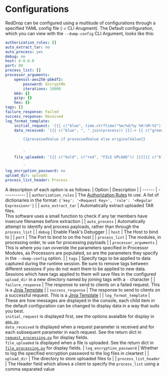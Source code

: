 # Configurations
RedDrop can be configured using a multitude of configurations through a specified YAML config file (`-c` CLI Arugment). The Default configuration, which you can view with the `--dump-config` CLI Argument, looks like this:

```yaml
authorization_rules: []
auto_extract_tar: no
auto_process: yes
debug: no
host: 0.0.0.0
port: 80
process_list: []
processor_arguments:
    openssl-aes256-pbkdf2:
        password: EncryptMe
        iterations: 10000
    b64: {}
    gzip: {}
    hex: {}
tags: []
failure_response: Failed
success_response: Received
log_format_template:
    initial_request: '[{{ c("blue", time.strftime("%m/%d/%y %H:%M:%S")) }}] {{ c("yellow", src) }} {{ c("grey", method) }} {{ c("green", "/" + path) }}'
    data_received: '[{{ c("blue", ", ".join(process)) }}]-> {{ c("green", field) }}

        {{processedValue if processedValue else originalValue}}


        '
    file_uploaded: '[{{ c("bold", c("red", "FILE UPLOAD")) }}][{{ c("blue", ", ".join(process)) }}] {% if autoExtracted %}{{c("yellow", "Extracted Archive")}}{% endif %} => {{ c("green", fileDir + "/" + fileName) }}

        '
log_encryption_password: no
upload_dir: uploads
process_list_header: Process
```

A description of each option is as follows:
| Option | Description |
| ------ | ----------- |
| `authorization_rules` | The [Authorization Rules](AuthorizationRules.md) to use. A list of dictionaries in the format: ```{'key': '<Request Key>', 'rule': '<Regular Expression>'}``` |
| `auto_extract_tar` | Automatically extract uploaded TAR files.<br> This software uses a small function to check if any tar members have insecure filenames before extraction |
| `auto_process` | Automatically attempt to identify and process payloads, rather than through the `process_list` |
| `debug` | Enable Flask's Debugger |
| `host` | The Host to bind to |
| `port` | The Port to bind to on the host |
| `process_list` | The modules, in processing order, to use for processing payloads |
| `processor_arguments` | This is where you can ovveride the parameters specified in Processor Modules, as Processors are populated, so are the parameters they specify in the `--dump-config` option. |
| `tags` | Specify tags to be applied to data captured during the runtime session. Be sure to remove tags between different sessions if you do not want them to be applied to new data. Sessions which have tags applied to them will save files in the configured `upload_dir` in a new directory named by joining tags with a `-` character | 
| `failure_response` | The response to send to clients on a failed request. This is a [Jinja Template](https://jinja.palletsprojects.com/en/3.0.x/) | 
| `success_response` | The response to send to clients on a successful request. This is a [Jinja Template](https://jinja.palletsprojects.com/en/3.0.x/) | 
| `log_format_template` | These are how messages are displayed in the console, each child item in the default configuration can be changed to display data in a way that suits you best. <br>`initial_request` is displayed first, see the options avaialble for display in [`app.py`](https://github.com/cyberbutler/RedDrop/tree/master/reddrop/app.py).<br>`data_received` is displayed when a request parameter is received and for each subsequent parameter in each request. See the return dict in [`request_processing.py`](https://github.com/cyberbutler/RedDrop/tree/master/reddrop/request_processing.py) for display fields. <br>`file_uploaded` is displayed when a file is uploaded. See the return dict in [`file_processing.py`](https://github.com/cyberbutler/RedDrop/tree/master/reddrop/file_processing.py) for display fields.
| `log_encryption_password` | Whether to log the specified encryption password to the log files in cleartext |
| `upload_dir` | The directory to store uploaded files to |
| `process_list_header` | The Header field which allows a client to specify the `process_list` using a comma separated value
